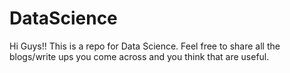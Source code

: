 # DataScience
Hi Guys!! This is a repo for Data Science. Feel free to share all the blogs/write ups you come across and you think that are useful. 
